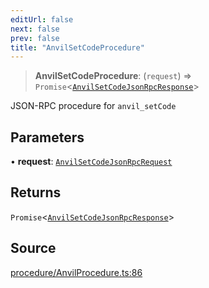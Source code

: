 ```yaml
---
editUrl: false
next: false
prev: false
title: "AnvilSetCodeProcedure"
---
```


> **AnvilSetCodeProcedure**: (`request`) => `Promise`\<[`AnvilSetCodeJsonRpcResponse`](/reference/tevm/procedures-types/type-aliases/anvilsetcodejsonrpcresponse/)\>

JSON-RPC procedure for `anvil_setCode`

## Parameters

• **request**: [`AnvilSetCodeJsonRpcRequest`](/reference/tevm/procedures-types/type-aliases/anvilsetcodejsonrpcrequest/)

## Returns

`Promise`\<[`AnvilSetCodeJsonRpcResponse`](/reference/tevm/procedures-types/type-aliases/anvilsetcodejsonrpcresponse/)\>

## Source

[procedure/AnvilProcedure.ts:86](https://github.com/evmts/tevm-monorepo/blob/main/packages/procedures-types/src/procedure/AnvilProcedure.ts#L86)
